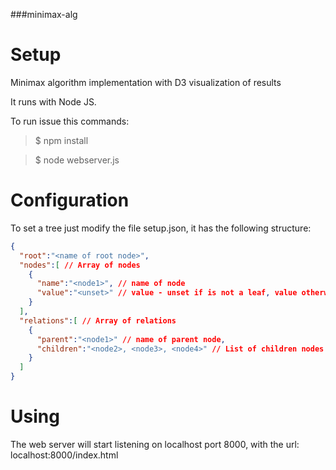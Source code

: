 ###minimax-alg

# Setup

Minimax algorithm implementation with D3 visualization of results

It runs with Node JS.

To run issue this commands:

> $ npm install

> $ node webserver.js


# Configuration

To set a tree just modify the file setup.json, it has the following structure:
```json
{
  "root":"<name of root node>",
  "nodes":[ // Array of nodes
    {
      "name":"<node1>", // name of node
      "value":"<unset>" // value - unset if is not a leaf, value otherwise
    }
  ],
  "relations":[ // Array of relations
    {
      "parent":"<node1>" // name of parent node,
      "children":"<node2>, <node3>, <node4>" // List of children nodes
    }
  ]
}
```
# Using

The web server will start listening on localhost port 8000, with the url: localhost:8000/index.html

